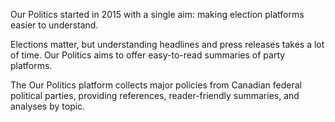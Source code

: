 Our Politics started in 2015 with a single aim: making election platforms easier to understand.

Elections matter, but understanding headlines and press releases takes a lot of time. Our Politics aims to offer easy-to-read summaries of party platforms.

The Our Politics platform collects major policies from Canadian federal political parties, providing references, reader-friendly summaries, and analyses by topic.
